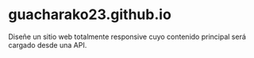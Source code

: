 # guacharako23.github.io
Diseñe un sitio web totalmente responsive cuyo contenido principal será cargado desde una API.
